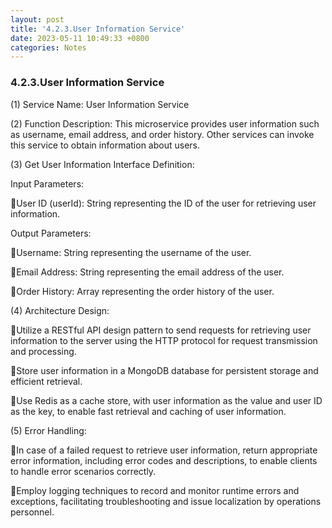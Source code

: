 ```yaml
---
layout: post
title: '4.2.3.User Information Service'
date: 2023-05-11 10:49:33 +0800
categories: Notes
---
```


### 4.2.3.User Information Service

(1) Service Name: User Information Service

(2) Function Description: This microservice provides user information such as username, email address, and order history. Other services can invoke this service to obtain information about users.

(3) Get User Information Interface Definition:

Input Parameters:

User ID (userId): String representing the ID of the user for retrieving user information.

Output Parameters:

Username: String representing the username of the user.

Email Address: String representing the email address of the user.

Order History: Array representing the order history of the user.

(4) Architecture Design:

Utilize a RESTful API design pattern to send requests for retrieving user information to the server using the HTTP protocol for request transmission and processing.

Store user information in a MongoDB database for persistent storage and efficient retrieval.

Use Redis as a cache store, with user information as the value and user ID as the key, to enable fast retrieval and caching of user information.

(5) Error Handling:

In case of a failed request to retrieve user information, return appropriate error information, including error codes and descriptions, to enable clients to handle error scenarios correctly.

Employ logging techniques to record and monitor runtime errors and exceptions, facilitating troubleshooting and issue localization by operations personnel.
